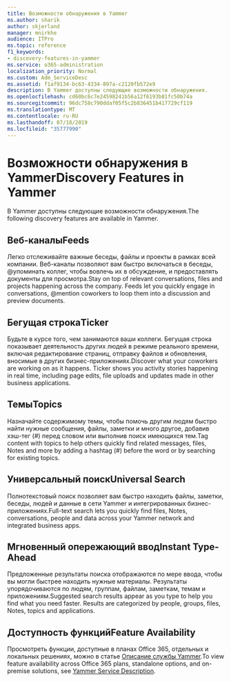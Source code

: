 ```yaml
---
title: Возможности обнаружения в Yammer
ms.author: sharik
author: skjerland
manager: mnirkhe
audience: ITPro
ms.topic: reference
f1_keywords:
- discovery-features-in-yammer
ms.service: o365-administration
localization_priority: Normal
ms.custom: Adm_ServiceDesc
ms.assetid: f1af9134-bc63-4334-897a-c2120fb572e9
description: В Yammer доступны следующие возможности обнаружения.
ms.openlocfilehash: cd60bc6c7e24598241b56a12f6193b81fc50b74a
ms.sourcegitcommit: 96dc758c790ddaf05f5c2b836451b417729cf119
ms.translationtype: MT
ms.contentlocale: ru-RU
ms.lasthandoff: 07/18/2019
ms.locfileid: "35777990"
---
```

# <a name="discovery-features-in-yammer"></a><span data-ttu-id="1ad0d-103">Возможности обнаружения в Yammer</span><span class="sxs-lookup"><span data-stu-id="1ad0d-103">Discovery Features in Yammer</span></span>

<span data-ttu-id="1ad0d-104">В Yammer доступны следующие возможности обнаружения.</span><span class="sxs-lookup"><span data-stu-id="1ad0d-104">The following discovery features are available in Yammer.</span></span>
  
## <a name="feeds"></a><span data-ttu-id="1ad0d-105">Веб-каналы</span><span class="sxs-lookup"><span data-stu-id="1ad0d-105">Feeds</span></span>
<span data-ttu-id="1ad0d-106"><a name="bkmk_Feeds"> </a></span><span class="sxs-lookup"><span data-stu-id="1ad0d-106"></span></span>

<span data-ttu-id="1ad0d-p101">Легко отслеживайте важные беседы, файлы и проекты в рамках всей компании. Веб-каналы позволяют вам быстро включаться в беседы, @упоминать коллег, чтобы вовлечь их в обсуждение, и предоставлять документы для просмотра.</span><span class="sxs-lookup"><span data-stu-id="1ad0d-p101">Stay on top of relevant conversations, files and projects happening across the company. Feeds let you quickly engage in conversations, @mention coworkers to loop them into a discussion and preview documents.</span></span>
  
## <a name="ticker"></a><span data-ttu-id="1ad0d-109">Бегущая строка</span><span class="sxs-lookup"><span data-stu-id="1ad0d-109">Ticker</span></span>
<span data-ttu-id="1ad0d-110"><a name="bkmk_Ticker"> </a></span><span class="sxs-lookup"><span data-stu-id="1ad0d-110"></span></span>

<span data-ttu-id="1ad0d-p102">Будьте в курсе того, чем занимаются ваши коллеги. Бегущая строка показывает деятельность других людей в режиме реального времени, включая редактирование страниц, отправку файлов и обновления, вносимые в других бизнес-приложениях.</span><span class="sxs-lookup"><span data-stu-id="1ad0d-p102">Discover what your coworkers are working on as it happens. Ticker shows you activity stories happening in real time, including page edits, file uploads and updates made in other business applications.</span></span>
  
## <a name="topics"></a><span data-ttu-id="1ad0d-113">Темы</span><span class="sxs-lookup"><span data-stu-id="1ad0d-113">Topics</span></span>
<span data-ttu-id="1ad0d-114"><a name="bkmk_Topics"> </a></span><span class="sxs-lookup"><span data-stu-id="1ad0d-114"></span></span>

<span data-ttu-id="1ad0d-115">Назначайте содержимому темы, чтобы помочь другим людям быстро найти нужные сообщения, файлы, заметки и много другое, добавив хэш-тег (#) перед словом или выполнив поиск имеющихся тем.</span><span class="sxs-lookup"><span data-stu-id="1ad0d-115">Tag content with topics to help others quickly find related messages, files, Notes and more by adding a hashtag (#) before the word or by searching for existing topics.</span></span>
  
## <a name="universal-search"></a><span data-ttu-id="1ad0d-116">Универсальный поиск</span><span class="sxs-lookup"><span data-stu-id="1ad0d-116">Universal Search</span></span>
<span data-ttu-id="1ad0d-117"><a name="bkmk_UniversalSearch"> </a></span><span class="sxs-lookup"><span data-stu-id="1ad0d-117"></span></span>

<span data-ttu-id="1ad0d-118">Полнотекстовый поиск позволяет вам быстро находить файлы, заметки, беседы, людей и данные в сети Yammer и интегрированных бизнес-приложениях.</span><span class="sxs-lookup"><span data-stu-id="1ad0d-118">Full-text search lets you quickly find files, Notes, conversations, people and data across your Yammer network and integrated business apps.</span></span>
  
## <a name="instant-type-ahead"></a><span data-ttu-id="1ad0d-119">Мгновенный опережающий ввод</span><span class="sxs-lookup"><span data-stu-id="1ad0d-119">Instant Type-Ahead</span></span>
<span data-ttu-id="1ad0d-120"><a name="bkmk_InstantTypeAhead"> </a></span><span class="sxs-lookup"><span data-stu-id="1ad0d-120"></span></span>

<span data-ttu-id="1ad0d-p103">Предложенные результаты поиска отображаются по мере ввода, чтобы вы могли быстрее находить нужные материалы. Результаты упорядочиваются по людям, группам, файлам, заметкам, темам и приложениям.</span><span class="sxs-lookup"><span data-stu-id="1ad0d-p103">Suggested search results appear as you type to help you find what you need faster. Results are categorized by people, groups, files, Notes, topics and applications.</span></span>
  
## <a name="feature-availability"></a><span data-ttu-id="1ad0d-123">Доступность функций</span><span class="sxs-lookup"><span data-stu-id="1ad0d-123">Feature Availability</span></span>
<span data-ttu-id="1ad0d-124"><a name="bkmk_InstantTypeAhead"> </a></span><span class="sxs-lookup"><span data-stu-id="1ad0d-124"></span></span>

<span data-ttu-id="1ad0d-125">Просмотреть функции, доступные в планах Office 365, отдельных и локальных решениях, можно в статье [Описание службы Yammer](yammer-service-description.md).</span><span class="sxs-lookup"><span data-stu-id="1ad0d-125">To view feature availability across Office 365 plans, standalone options, and on-premise solutions, see [Yammer Service Description](yammer-service-description.md).</span></span>
  
  
